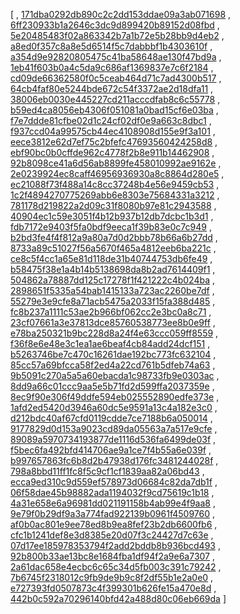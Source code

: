 [
, [171dba0292db890c2c2dd153ddae09a3ab071698](https://github.com/apache/qpid-proton/commit/171dba0292db890c2c2dd153ddae09a3ab071698)
, [6ff230933b1a2646c3dc9d899420b89152d08fbd](https://github.com/apache/qpid-proton/commit/6ff230933b1a2646c3dc9d899420b89152d08fbd)
, [5e20485483f02a863342b7a1b72e5b28bb9d4eb2](https://github.com/apache/qpid-proton/commit/5e20485483f02a863342b7a1b72e5b28bb9d4eb2)
, [a8ed0f357c8a8e5d6514f5c7dabbbf1b4303610f](https://github.com/apache/qpid-proton/commit/a8ed0f357c8a8e5d6514f5c7dabbbf1b4303610f)
, [a354d9e92820805475c41ba58648ae130f47bd9a](https://github.com/apache/qpid-proton/commit/a354d9e92820805475c41ba58648ae130f47bd9a)
, [1eb41f603b0a4c5da9c686af1369837e7c6f2184](https://github.com/apache/qpid-proton/commit/1eb41f603b0a4c5da9c686af1369837e7c6f2184)
, [cd09de66362580f0c5ceab464d71c7ad4300b517](https://github.com/apache/qpid-proton/commit/cd09de66362580f0c5ceab464d71c7ad4300b517)
, [64cb4faf80e5244bde672c54f3372ae2d18dfa11](https://github.com/apache/qpid-proton/commit/64cb4faf80e5244bde672c54f3372ae2d18dfa11)
, [38006eb0030e445227cd211acccdfab8c6c55778](https://github.com/apache/qpid-proton/commit/38006eb0030e445227cd211acccdfab8c6c55778)
, [b59ed4ca8056eb4306f051081a0bad15cf6e03ba](https://github.com/apache/qpid-proton/commit/b59ed4ca8056eb4306f051081a0bad15cf6e03ba)
, [f7e7ddde81cfbe02d1c24cf02df0e9a663c8dbc1](https://github.com/apache/qpid-proton/commit/f7e7ddde81cfbe02d1c24cf02df0e9a663c8dbc1)
, [f937ccd04a99575cb44ec4108908d155e9f3a101](https://github.com/apache/qpid-proton/commit/f937ccd04a99575cb44ec4108908d155e9f3a101)
, [eece3812e62d7ef75c2bfefc47693560424258d8](https://github.com/apache/qpid-proton/commit/eece3812e62d7ef75c2bfefc47693560424258d8)
, [ebf90bc0b0cffde962c4778f2b8e911b14462908](https://github.com/apache/qpid-proton/commit/ebf90bc0b0cffde962c4778f2b8e911b14462908)
, [92b8098ce41a6d56ab8899fe458010992ae9162e](https://github.com/apache/qpid-proton/commit/92b8098ce41a6d56ab8899fe458010992ae9162e)
, [2e0239924ec8caff46956936930a8c8864d280e5](https://github.com/apache/qpid-proton/commit/2e0239924ec8caff46956936930a8c8864d280e5)
, [ec21088f73f488a14c8cc37248b4e56e9459cb53](https://github.com/apache/qpid-proton/commit/ec21088f73f488a14c8cc37248b4e56e9459cb53)
, [1c2f4894270775269abb6e8303e75684331a3212](https://github.com/apache/qpid-proton/commit/1c2f4894270775269abb6e8303e75684331a3212)
, [781178d219822a2d09c31f8080b97e81c2943588](https://github.com/apache/qpid-proton/commit/781178d219822a2d09c31f8080b97e81c2943588)
, [40904ec1c59e3051f4b12b937b12db7dcbc1b3d1](https://github.com/apache/qpid-proton/commit/40904ec1c59e3051f4b12b937b12db7dcbc1b3d1)
, [fdb7172e9403f5fa0bdf9eeca1f39b83e0c7c949](https://github.com/apache/qpid-proton/commit/fdb7172e9403f5fa0bdf9eeca1f39b83e0c7c949)
, [b2bd3fe4f4f812a9a80a7d0d2bbb78b66a6b27dd](https://github.com/apache/qpid-proton/commit/b2bd3fe4f4f812a9a80a7d0d2bbb78b66a6b27dd)
, [8733a89c51027f56a5670f465a4812eeb6ba221c](https://github.com/apache/qpid-proton/commit/8733a89c51027f56a5670f465a4812eeb6ba221c)
, [ce8c5f4cc1a65e81d118de31b40744753db6fe49](https://github.com/apache/qpid-proton/commit/ce8c5f4cc1a65e81d118de31b40744753db6fe49)
, [b58475f38e1a4b14b5138698da8b2ad7614409f1](https://github.com/apache/qpid-proton/commit/b58475f38e1a4b14b5138698da8b2ad7614409f1)
, [504862a78887dd125c17278f1f421222c4b024ba](https://github.com/apache/qpid-proton/commit/504862a78887dd125c17278f1f421222c4b024ba)
, [2898651f5335a54bab1415133a723ac2260be7df](https://github.com/apache/qpid-proton/commit/2898651f5335a54bab1415133a723ac2260be7df)
, [55279e3e9cfe8a71acb5475a2033f15fa388d485](https://github.com/apache/qpid-proton/commit/55279e3e9cfe8a71acb5475a2033f15fa388d485)
, [fc8b237a1111c53ae2b966bf062cc2e3bc0a8c71](https://github.com/apache/qpid-proton/commit/fc8b237a1111c53ae2b966bf062cc2e3bc0a8c71)
, [23cf07661a3e37813dce85760538773ee8b0e9ff](https://github.com/apache/qpid-proton/commit/23cf07661a3e37813dce85760538773ee8b0e9ff)
, [e78ba250321b9bc228d8a24f4e63ccc059ff8559](https://github.com/apache/qpid-proton/commit/e78ba250321b9bc228d8a24f4e63ccc059ff8559)
, [f36f8e6e48e3c1ea1ae6beaf4cb84add24dcf151](https://github.com/apache/qpid-proton/commit/f36f8e6e48e3c1ea1ae6beaf4cb84add24dcf151)
, [b5263746be7c470c16261dae192bc773fc632104](https://github.com/apache/qpid-proton/commit/b5263746be7c470c16261dae192bc773fc632104)
, [85cc57a69bfcca58f2ed4a22cd761b5dfeb74a63](https://github.com/apache/qpid-proton/commit/85cc57a69bfcca58f2ed4a22cd761b5dfeb74a63)
, [9b5091c270a5a5a60ebacda1c98733fb9e0303ac](https://github.com/apache/qpid-proton/commit/9b5091c270a5a5a60ebacda1c98733fb9e0303ac)
, [8dd9a66c01ccc9aa5e5b71fd2d599ffa2037359e](https://github.com/apache/qpid-proton/commit/8dd9a66c01ccc9aa5e5b71fd2d599ffa2037359e)
, [8ec9f90e306f49ddfe594eb025552890edfe373e](https://github.com/apache/qpid-proton/commit/8ec9f90e306f49ddfe594eb025552890edfe373e)
, [1afd2ed5420d3946a60dc5e9591a13c4a182e3c0](https://github.com/apache/qpid-proton/commit/1afd2ed5420d3946a60dc5e9591a13c4a182e3c0)
, [d212bdc40af67cfd0119cdde7ce7188b6a050014](https://github.com/apache/qpid-proton/commit/d212bdc40af67cfd0119cdde7ce7188b6a050014)
, [9177829d0d153a9023cd89da05563a7a517e9cfe](https://github.com/apache/qpid-proton/commit/9177829d0d153a9023cd89da05563a7a517e9cfe)
, [89089a5970734193877de1116d536fa6499de03f](https://github.com/apache/qpid-proton/commit/89089a5970734193877de1116d536fa6499de03f)
, [f5bec6fa492bfd414706ae9a1ce7f4b55a6e039f](https://github.com/apache/qpid-proton/commit/f5bec6fa492bfd414706ae9a1ce7f4b55a6e039f)
, [b997657863fc6b8d2b47938d176fc3481244028f](https://github.com/apache/qpid-proton/commit/b997657863fc6b8d2b47938d176fc3481244028f)
, [798a8bbd11ff1fc8f5c9cf1cf1839aa82a06bd43](https://github.com/apache/qpid-proton/commit/798a8bbd11ff1fc8f5c9cf1cf1839aa82a06bd43)
, [ecca9ed310c9d559ef578973d06684c82da7db1f](https://github.com/apache/qpid-proton/commit/ecca9ed310c9d559ef578973d06684c82da7db1f)
, [06f58dae45b98882ada1194032f9cd75619c1b18](https://github.com/apache/qpid-proton/commit/06f58dae45b98882ada1194032f9cd75619c1b18)
, [4a31e658e6a96981dd021191158b4ab99e4f9aa8](https://github.com/apache/qpid-proton/commit/4a31e658e6a96981dd021191158b4ab99e4f9aa8)
, [9e79f0b29df9a3a774fad922139b0961f4509760](https://github.com/apache/qpid-proton/commit/9e79f0b29df9a3a774fad922139b0961f4509760)
, [af0b0ac801e9ee78ed8b9ea8fef23b2db6600fb6](https://github.com/apache/qpid-proton/commit/af0b0ac801e9ee78ed8b9ea8fef23b2db6600fb6)
, [cfc1b1241def8e3d8385e20d07f3c24427d7c63e](https://github.com/apache/qpid-proton/commit/cfc1b1241def8e3d8385e20d07f3c24427d7c63e)
, [07d17ee185978353794f2add2bddb8b936bcd493](https://github.com/apache/qpid-proton/commit/07d17ee185978353794f2add2bddb8b936bcd493)
, [92b800b33ae13bc8e1684fba1df94f2a9e6a7307](https://github.com/apache/qpid-proton/commit/92b800b33ae13bc8e1684fba1df94f2a9e6a7307)
, [2a61dac658e4ecbc6c65c34d5fb003c391c79242](https://github.com/apache/qpid-proton/commit/2a61dac658e4ecbc6c65c34d5fb003c391c79242)
, [7b6745f2318012c9fb9de9b9c8f2df55b1e2a0e0](https://github.com/apache/qpid-proton/commit/7b6745f2318012c9fb9de9b9c8f2df55b1e2a0e0)
, [e727393fd0507873c4f399301b626fe15a470e8d](https://github.com/apache/qpid-proton/commit/e727393fd0507873c4f399301b626fe15a470e8d)
, [442b0c592a70296140bfd42a488d80c06eb669da](https://github.com/apache/qpid-proton/commit/442b0c592a70296140bfd42a488d80c06eb669da)
]